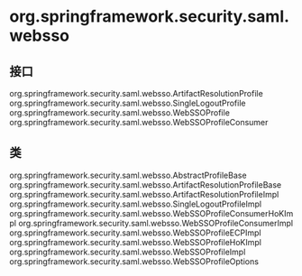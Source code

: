 # org.springframework.security.saml.websso

## 接口

org.springframework.security.saml.websso.ArtifactResolutionProfile
org.springframework.security.saml.websso.SingleLogoutProfile
org.springframework.security.saml.websso.WebSSOProfile
org.springframework.security.saml.websso.WebSSOProfileConsumer

## 类

org.springframework.security.saml.websso.AbstractProfileBase
org.springframework.security.saml.websso.ArtifactResolutionProfileBase
org.springframework.security.saml.websso.ArtifactResolutionProfileImpl
org.springframework.security.saml.websso.SingleLogoutProfileImpl
org.springframework.security.saml.websso.WebSSOProfileConsumerHoKImpl
org.springframework.security.saml.websso.WebSSOProfileConsumerImpl
org.springframework.security.saml.websso.WebSSOProfileECPImpl
org.springframework.security.saml.websso.WebSSOProfileHoKImpl
org.springframework.security.saml.websso.WebSSOProfileImpl
org.springframework.security.saml.websso.WebSSOProfileOptions




